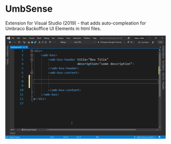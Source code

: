 # UmbSense
Extension for Visual Studio (2019) - that adds auto-compleation for Umbraco Backoffice UI Elements in html files. 

![](images/demo.gif)
